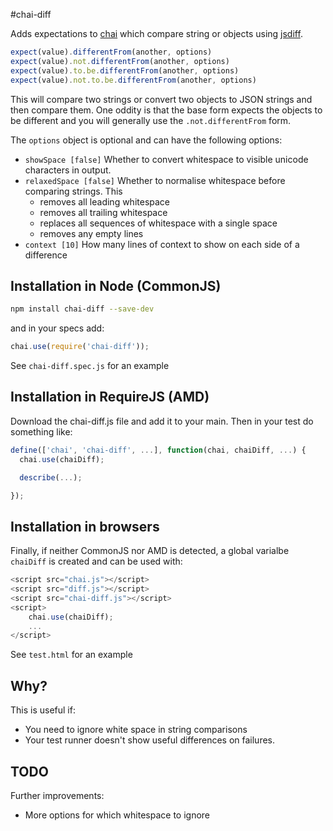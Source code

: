 #chai-diff

Adds expectations to [chai](http://chaijs.com/) which compare string or objects using [jsdiff](https://github.com/kpdecker/jsdiff).

```javascript
expect(value).differentFrom(another, options)
expect(value).not.differentFrom(another, options)
expect(value).to.be.differentFrom(another, options)
expect(value).not.to.be.differentFrom(another, options)
```

This will compare two strings or convert two objects to JSON strings and then compare them. One oddity is that the base form expects the objects to be different and you will generally use the `.not.differentFrom` form.

The `options` object is optional and can have the following options:

* `showSpace [false]` Whether to convert whitespace to visible unicode characters in output.
* `relaxedSpace [false]` Whether to normalise whitespace before comparing strings. This
    - removes all leading whitespace
    - removes all trailing whitespace
    - replaces all sequences of whitespace with a single space
    - removes any empty lines
* `context [10]` How many lines of context to show on each side of a difference

## Installation in Node (CommonJS)

```bash
npm install chai-diff --save-dev
```

and in your specs add:

```javascript
chai.use(require('chai-diff'));
```

See `chai-diff.spec.js` for an example

## Installation in RequireJS (AMD)

Download the chai-diff.js file and add it to your main. Then in your test do something like:

```javascript
define(['chai', 'chai-diff', ...], function(chai, chaiDiff, ...) {
  chai.use(chaiDiff);

  describe(...);

});
```

## Installation in browsers

Finally, if neither CommonJS nor AMD is detected, a global varialbe `chaiDiff` is created and can be used with:

```javascript
<script src="chai.js"></script>
<script src="diff.js"></script>
<script src="chai-diff.js"></script>
<script>
    chai.use(chaiDiff);
    ...
</script>
```

See `test.html` for an example

## Why?

This is useful if:

* You need to ignore white space in string comparisons
* Your test runner doesn't show useful differences on failures.

## TODO

Further improvements:

* More options for which whitespace to ignore
